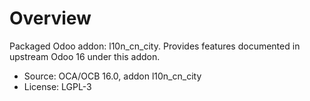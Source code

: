 # Overview

Packaged Odoo addon: l10n_cn_city. Provides features documented in upstream Odoo 16 under this addon.

- Source: OCA/OCB 16.0, addon l10n_cn_city
- License: LGPL-3
